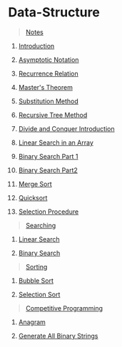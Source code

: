 # Data-Structure

> [Notes](https://github.com/abhishek96negi/Data-Structure/tree/master/Notes)

  1. [Introduction](https://github.com/abhishek96negi/Data-Structure/blob/master/Notes/01-Introduction.pdf)
  
  2. [Asymptotic Notation](https://github.com/abhishek96negi/Data-Structure/blob/master/Notes/02-Asymptotic%20Notation.pdf)
  
  3. [Recurrence Relation](https://github.com/abhishek96negi/Data-Structure/blob/main/Notes/03-Recurrence%20Relation.pdf)
  
  4. [Master's Theorem](https://github.com/abhishek96negi/Data-Structure/blob/main/Notes/04-Master's%20Theorem.pdf)
  
  5. [Substitution Method](https://github.com/abhishek96negi/Data-Structure/blob/main/Notes/05-Substitution%20Method.pdf)
  
  6. [Recursive Tree Method](https://github.com/abhishek96negi/Data-Structure/blob/main/Notes/06-Recursive%20Tree%20Method.pdf)
  
  7. [Divide and Conquer Introduction](https://github.com/abhishek96negi/Data-Structure/blob/main/Notes/07-Divide%20and%20Conquer%20Introduction.pdf)
  
  8. [Linear Search in an Array](https://github.com/abhishek96negi/Data-Structure/blob/main/Notes/08-Linear%20Search%20in%20an%20Array.pdf)
  
  9. [Binary Search Part 1](https://github.com/abhishek96negi/Data-Structure/blob/main/Notes/09-Binary%20Search%20Part%201.pdf)
  
   10. [Binary Search Part2](https://github.com/abhishek96negi/Data-Structure/blob/main/Notes/10-Binary%20Search%20Part2.pdf)
  
   11. [Merge Sort](https://github.com/abhishek96negi/Data-Structure/blob/main/Notes/11-Merge%20Sort.pdf)
  
   12. [Quicksort](https://github.com/abhishek96negi/Data-Structure/blob/main/Notes/12-Quicksort.pdf)
  
   13. [Selection Procedure](https://github.com/abhishek96negi/Data-Structure/blob/main/Notes/13-Selection%20Procedure.pdf)
   
> [Searching](https://github.com/abhishek96negi/Data-Structure/tree/main/Searching)
  
  1. [Linear Search](https://github.com/abhishek96negi/Data-Structure/blob/main/Searching/Linear%20Search.py)
  
  2. [Binary Search](https://github.com/abhishek96negi/Data-Structure/blob/main/Searching/Binary%20Search.py)
 
 
> [Sorting](https://github.com/abhishek96negi/Data-Structure/tree/main/Sorting)
  
  1. [Bubble Sort](https://github.com/abhishek96negi/Data-Structure/blob/main/Sorting/Bubble%20Sort.py)
  
  2. [Selection Sort](https://github.com/abhishek96negi/Data-Structure/blob/main/Sorting/Selection%20Sort.py)
 
 
> [Competitive Programming](https://github.com/abhishek96negi/Data-Structure/tree/master/Competitive%20Programming)
    
  1. [Anagram](https://github.com/abhishek96negi/Data-Structure/blob/master/Competitive%20Programming/Anagram.ipynb)
 
  2. [Generate All Binary Strings](https://github.com/abhishek96negi/Data-Structure/blob/main/Competitive%20Programming/Generate%20All%20Binary%20Strings.ipynb)
  
 

